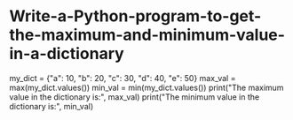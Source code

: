 # Write-a-Python-program-to-get-the-maximum-and-minimum-value-in-a-dictionary

my_dict = {"a": 10, "b": 20, "c": 30, "d": 40, "e": 50}
max_val = max(my_dict.values())
min_val = min(my_dict.values())
print("The maximum value in the dictionary is:", max_val)
print("The minimum value in the dictionary is:", min_val)
